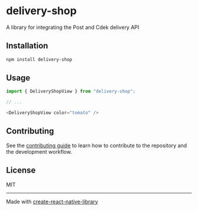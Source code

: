 # delivery-shop

A library for integrating the Post and Cdek delivery API

## Installation

```sh
npm install delivery-shop
```

## Usage


```js
import { DeliveryShopView } from "delivery-shop";

// ...

<DeliveryShopView color="tomato" />
```


## Contributing

See the [contributing guide](CONTRIBUTING.md) to learn how to contribute to the repository and the development workflow.

## License

MIT

---

Made with [create-react-native-library](https://github.com/callstack/react-native-builder-bob)
